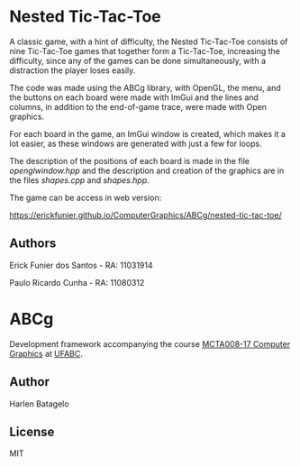 # Nested Tic-Tac-Toe

A classic game, with a hint of difficulty, the Nested Tic-Tac-Toe consists of nine Tic-Tac-Toe games that together form a Tic-Tac-Toe, increasing the difficulty, since any of the games can be done simultaneously, with a distraction the player loses easily.

The code was made using the ABCg library, with OpenGL, the menu, and the buttons on each board were made with ImGui and the lines and columns, in addition to the end-of-game trace, were made with Open graphics.

For each board in the game, an ImGui window is created, which makes it a lot easier, as these windows are generated with just a few for loops.


The description of the positions of each board is made in the file _openglwindow.hpp_ and the description and creation of the graphics are in the files _shapes.cpp_ and _shapes.hpp_.

The game can be access in web version:

   https://erickfunier.github.io/ComputerGraphics/ABCg/nested-tic-tac-toe/


## Authors
   Erick Funier dos Santos - RA: 11031914
   
   Paulo Ricardo Cunha - RA: 11080312

# ABCg

Development framework accompanying the course [MCTA008-17 Computer Graphics](http://professor.ufabc.edu.br/~harlen.batagelo/cg/) at [UFABC](https://www.ufabc.edu.br/).

## Author

Harlen Batagelo

## License

MIT

